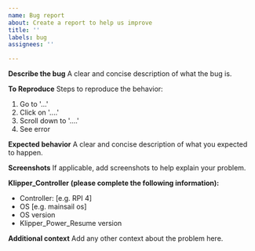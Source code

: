 ```yaml
---
name: Bug report
about: Create a report to help us improve
title: ''
labels: bug
assignees: ''

---
```


**Describe the bug**
A clear and concise description of what the bug is.

**To Reproduce**
Steps to reproduce the behavior:

1. Go to '...'
2. Click on '....'
3. Scroll down to '....'
4. See error

**Expected behavior**
A clear and concise description of what you expected to happen.

**Screenshots**
If applicable, add screenshots to help explain your problem.

**Klipper_Controller (please complete the following information):**

- Controller: [e.g. RPI 4]
- OS [e.g. mainsail os]
- OS version
- Klipper_Power_Resume version

**Additional context**
Add any other context about the problem here.
